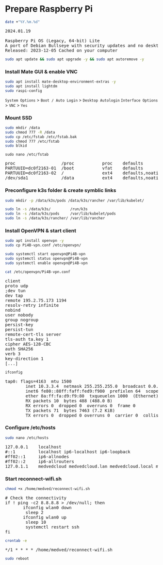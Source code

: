 # Prepare Raspberry Pi

```bash
date +"%Y.%m.%d"
```
<pre>
2024.01.19

Raspberry Pi OS (Legacy, 64-bit) Lite
A port of Debian Bullseye with security updates and no desktop environment
Released: 2023-12-05 Cached on your computer
</pre>
```bash
sudo apt update && sudo apt upgrade -y && sudo apt autoremove -y
```
### Install Mate GUI & enable VNC
```bash
sudo apt install mate-desktop-environment-extras -y
sudo apt install lightdm
sudo raspi-config
```
`System Options` > `Boot / Auto Login` > `Desktop Autologin`
`Interface Options` > `VNC` > `Yes`
### Mount SSD
```bash
sudo mkdir /data
sudo chmod 777 -R /data
sudo cp /etc/fstab /etc/fstab.bak
sudo chmod 777 /etc/fstab
sudo blkid
```
```
sudo nano /etc/fstab
```
<pre>
proc                  /proc           proc    defaults          0  0
PARTUUID=dc0f2163-01  /boot           vfat    defaults          0  2
PARTUUID=dc0f2163-02  /               ext4    defaults,noatime  0  1
/dev/sda1             /data           ext4    defaults,noatime  0  1
</pre>

### Preconfigure k3s folder & create symblic links
```bash
sudo mkdir -p /data/k3s/pods /data/k3s/rancher /var/lib/kubelet/ 

sudo ln -s /data/k3s/         /run/k3s
sudo ln -s /data/k3s/pods     /var/lib/kubelet/pods
sudo ln -s /data/k3s/rancher/ /var/lib/rancher
```
### Install OpenVPN & start client

```bash
sudo apt install openvpn -y
sudo cp Pi4B-vpn.conf /etc/openvpn/

sudo systemctl start openvpn@Pi4B-vpn
sudo systemctl status openvpn@Pi4B-vpn
sudo systemctl enable openvpn@Pi4B-vpn
```
```bash
cat /etc/openvpn/Pi4B-vpn.conf
```
<pre>
client
proto udp
;dev tun
dev tap
remote 195.2.75.173 1194
resolv-retry infinite
nobind
user nobody
group nogroup
persist-key
persist-tun
remote-cert-tls server
tls-auth ta.key 1
cipher AES-128-CBC
auth SHA256
verb 3
key-direction 1
[...]
</pre>
```bash
ifconfig
```
<pre>
tap0: flags=4163<UP,BROADCAST,RUNNING,MULTICAST>  mtu 1500
        inet 10.3.3.4  netmask 255.255.255.0  broadcast 0.0.0.0
        inet6 fe80::88ff:faff:fed9:f980  prefixlen 64  scopeid 0x20<link>
        ether 8a:ff:fa:d9:f9:80  txqueuelen 1000  (Ethernet)
        RX packets 10  bytes 488 (488.0 B)
        RX errors 0  dropped 0  overruns 0  frame 0
        TX packets 71  bytes 7463 (7.2 KiB)
        TX errors 0  dropped 0 overruns 0  carrier 0  collisions 0
</pre>


### Configure /etc/hosts
```bash
sudo nano /etc/hosts
```
<pre>
127.0.0.1    localhost
#::1         localhost ip6-localhost ip6-loopback
#ff02::1     ip6-allnodes
#ff02::2     ip6-allrouters
127.0.1.1    medvedcloud medvedcloud.lan medvedcloud.local medvedcloud.duckdns.org
</pre>

### Start reconnect-wifi.sh
```bash
chmod +x /home/medved/reconnect-wifi.sh
```
<pre>
# Check the connectivity
if ! ping -c2 8.8.8.8 > /dev/null; then
       ifconfig wlan0 down
        sleep 2
       ifconfig wlan0 up
        sleep 10
        systemctl restart ssh
fi
</pre>
```bash
crontab -e
```
<pre>
*/1 * * * * /home/medved/reconnect-wifi.sh
</pre>
```bash
sudo reboot
```

